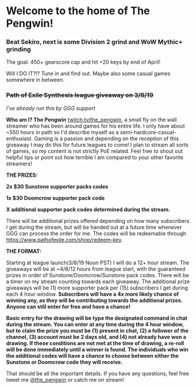 # Welcome to the home of The Pengwin!

### Beat Sekiro, next is some Division 2 grind and WoW Mythic+ grinding

The goal: 450+ gearscore cap and hit +20 keys by end of April!

Will I DO IT?!? Tune in and find out.  Maybe also some casual games somewhere in between.

 
  
   
   
### ~~Path of Exile Synthesis league giveaway on 3/8/19~~

*I've already run this by GGG support*

**Who am I? The Pengwin** [twitch.tv/the_pengwin](www.twitch.tv/the_pengwin), a small fly on the wall streamer who has been around games for his entire life. I only have about ~550 hours in path so I'd describe myself as a semi-hardcore-casual-enthusiast. Gaming is a passion and depending on the reception of this giveaway I may do this for future leagues to come! I plan to stream all sorts of games, so my content is not strictly PoE related. Feel free to shout out helpful tips or point out how terrible I am compared to your other favorite streamers!


**THE PRIZES:**

**2x $30 Sunstone supporter packs codes**

**1x $30 Doomcrow supporter pack code**

**X additional supporter pack codes determined during the stream.**

There will be additional prizes offered depending on how many subscribers I get during the stream, but will be handed out at a future time whenever GGG can process the order for me. The codes will be redeemable through https://www.pathofexile.com/shop/redeem-key.



**THE FORMAT:**

Starting at league launch(3/8/19 Noon PST) I will do a 12+ hour stream. The giveaways will be at ~4/8/12 hours from league start, with the guaranteed prizes in order of Sunstone/Doomcrow/Sunstone pack codes. There will be a timer on my stream counting towards each giveaway. The additional prize giveaways will be (1) more supporter pack per (15) subscribers I get during each 4 hour window. **Subscribers will have a 4x more likely chance of winning any, as they will be contributing towards the additional prizes. Anyone can still enter for free and have a chance!**

**Basic entry for the drawing will be type the designated command in chat during the stream. You can enter at any time during the 4 hour window, but to claim the prize you must be (1) present in chat, (2) a follower of the channel, (3) account must be 2 days old, and (4) not already have won a drawing. If these conditions are not met at the time of drawing, a re-roll will be done immediately until a winner is found. The individuals who win the additional codes will have a chance to choose between either the Sunstone or Doomcrow code they will receive.**


That should be all the important details. If you have any questions, feel free tweet me [@the_pengwin](https://twitter.com/the_pengwin) or catch me on stream!


